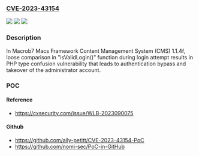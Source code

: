 ### [CVE-2023-43154](https://cve.mitre.org/cgi-bin/cvename.cgi?name=CVE-2023-43154)
![](https://img.shields.io/static/v1?label=Product&message=n%2Fa&color=blue)
![](https://img.shields.io/static/v1?label=Version&message=n%2Fa&color=blue)
![](https://img.shields.io/static/v1?label=Vulnerability&message=n%2Fa&color=brighgreen)

### Description

In Macrob7 Macs Framework Content Management System (CMS) 1.1.4f, loose comparison in "isValidLogin()" function during login attempt results in PHP type confusion vulnerability that leads to authentication bypass and takeover of the administrator account.

### POC

#### Reference
- https://cxsecurity.com/issue/WLB-2023090075

#### Github
- https://github.com/ally-petitt/CVE-2023-43154-PoC
- https://github.com/nomi-sec/PoC-in-GitHub


